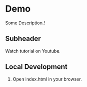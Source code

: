 # Demo

Some Description.!

## Subheader

Watch tutorial on Youtube.

## Local Development    

1. Open index.html in your browser.
